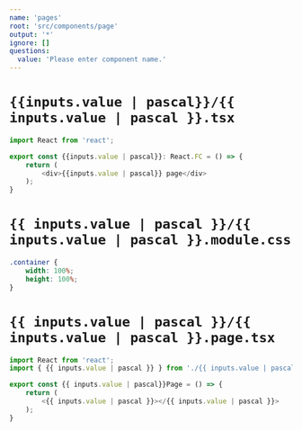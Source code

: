```yaml
---
name: 'pages'
root: 'src/components/page'
output: '*'
ignore: []
questions:
  value: 'Please enter component name.'
---
```


# `{{inputs.value | pascal}}/{{ inputs.value | pascal }}.tsx`

```typescript
import React from 'react';

export const {{inputs.value | pascal}}: React.FC = () => {
    return (
        <div>{{inputs.value | pascal}} page</div>
    );
}
```

# `{{ inputs.value | pascal }}/{{ inputs.value | pascal }}.module.css`

```css
.container {
    width: 100%;
    height: 100%;
}
```

# `{{ inputs.value | pascal }}/{{ inputs.value | pascal }}.page.tsx`

```typescript
import React from 'react';
import { {{ inputs.value | pascal }} } from './{{ inputs.value | pascal }}'

export const {{ inputs.value | pascal}}Page = () => {
    return (
        <{{ inputs.value | pascal }}></{{ inputs.value | pascal }}>
    );
}
```



